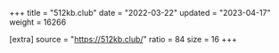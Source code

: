 +++
title = "512kb.club"
date = "2022-03-22"
updated = "2023-04-17"
weight = 16266

[extra]
source = "https://512kb.club/"
ratio = 84
size = 16
+++
